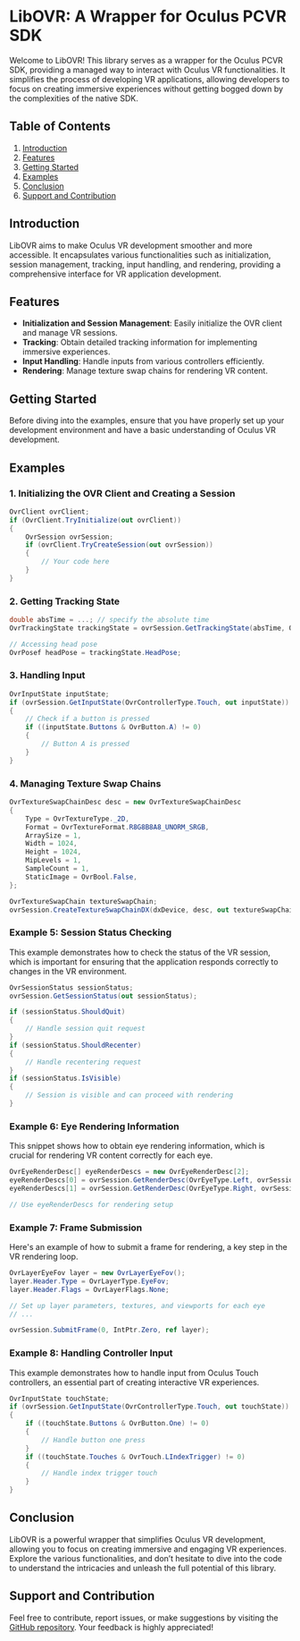 # LibOVR: A Wrapper for Oculus PCVR SDK

Welcome to LibOVR! This library serves as a wrapper for the Oculus PCVR SDK, providing a managed way to interact with Oculus VR functionalities. It simplifies the process of developing VR applications, allowing developers to focus on creating immersive experiences without getting bogged down by the complexities of the native SDK.

## Table of Contents
1. [Introduction](#introduction)
2. [Features](#features)
3. [Getting Started](#getting-started)
4. [Examples](#examples)
5. [Conclusion](#conclusion)
6. [Support and Contribution](#support-and-contribution)

## Introduction

LibOVR aims to make Oculus VR development smoother and more accessible. It encapsulates various functionalities such as initialization, session management, tracking, input handling, and rendering, providing a comprehensive interface for VR application development.

## Features

- **Initialization and Session Management**: Easily initialize the OVR client and manage VR sessions.
- **Tracking**: Obtain detailed tracking information for implementing immersive experiences.
- **Input Handling**: Handle inputs from various controllers efficiently.
- **Rendering**: Manage texture swap chains for rendering VR content.

## Getting Started

Before diving into the examples, ensure that you have properly set up your development environment and have a basic understanding of Oculus VR development.

## Examples

### 1. **Initializing the OVR Client and Creating a Session**

```csharp
OvrClient ovrClient;
if (OvrClient.TryInitialize(out ovrClient))
{
    OvrSession ovrSession;
    if (ovrClient.TryCreateSession(out ovrSession))
    {
        // Your code here
    }
}
```

### 2. **Getting Tracking State**

```csharp
double absTime = ...; // specify the absolute time
OvrTrackingState trackingState = ovrSession.GetTrackingState(absTime, OvrBool.False);

// Accessing head pose
OvrPosef headPose = trackingState.HeadPose;
```

### 3. **Handling Input**

```csharp
OvrInputState inputState;
if (ovrSession.GetInputState(OvrControllerType.Touch, out inputState))
{
    // Check if a button is pressed
    if ((inputState.Buttons & OvrButton.A) != 0)
    {
        // Button A is pressed
    }
}
```

### 4. **Managing Texture Swap Chains**

```csharp
OvrTextureSwapChainDesc desc = new OvrTextureSwapChainDesc
{
    Type = OvrTextureType._2D,
    Format = OvrTextureFormat.R8G8B8A8_UNORM_SRGB,
    ArraySize = 1,
    Width = 1024,
    Height = 1024,
    MipLevels = 1,
    SampleCount = 1,
    StaticImage = OvrBool.False,
};

OvrTextureSwapChain textureSwapChain;
ovrSession.CreateTextureSwapChainDX(dxDevice, desc, out textureSwapChain);
```

### Example 5: Session Status Checking
This example demonstrates how to check the status of the VR session, which is important for ensuring that the application responds correctly to changes in the VR environment.

```csharp
OvrSessionStatus sessionStatus;
ovrSession.GetSessionStatus(out sessionStatus);

if (sessionStatus.ShouldQuit)
{
    // Handle session quit request
}
if (sessionStatus.ShouldRecenter)
{
    // Handle recentering request
}
if (sessionStatus.IsVisible)
{
    // Session is visible and can proceed with rendering
}
```

### Example 6: Eye Rendering Information
This snippet shows how to obtain eye rendering information, which is crucial for rendering VR content correctly for each eye.

```csharp
OvrEyeRenderDesc[] eyeRenderDescs = new OvrEyeRenderDesc[2];
eyeRenderDescs[0] = ovrSession.GetRenderDesc(OvrEyeType.Left, ovrSession.DefaultEyeFov[0]);
eyeRenderDescs[1] = ovrSession.GetRenderDesc(OvrEyeType.Right, ovrSession.DefaultEyeFov[1]);

// Use eyeRenderDescs for rendering setup
```

### Example 7: Frame Submission
Here's an example of how to submit a frame for rendering, a key step in the VR rendering loop.

```csharp
OvrLayerEyeFov layer = new OvrLayerEyeFov();
layer.Header.Type = OvrLayerType.EyeFov;
layer.Header.Flags = OvrLayerFlags.None;

// Set up layer parameters, textures, and viewports for each eye
// ...

ovrSession.SubmitFrame(0, IntPtr.Zero, ref layer);
```

### Example 8: Handling Controller Input
This example demonstrates how to handle input from Oculus Touch controllers, an essential part of creating interactive VR experiences.

```csharp
OvrInputState touchState;
if (ovrSession.GetInputState(OvrControllerType.Touch, out touchState))
{
    if ((touchState.Buttons & OvrButton.One) != 0)
    {
        // Handle button one press
    }
    if ((touchState.Touches & OvrTouch.LIndexTrigger) != 0)
    {
        // Handle index trigger touch
    }
}
```

## Conclusion

LibOVR is a powerful wrapper that simplifies Oculus VR development, allowing you to focus on creating immersive and engaging VR experiences. Explore the various functionalities, and don’t hesitate to dive into the code to understand the intricacies and unleash the full potential of this library.

## Support and Contribution

Feel free to contribute, report issues, or make suggestions by visiting the [GitHub repository](https://github.com/DevOculus-Meta-Quest/LibOVR). Your feedback is highly appreciated!
